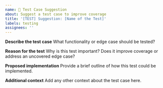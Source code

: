 ```yaml
---
name: 🧪 Test Case Suggestion
about: Suggest a test case to improve coverage
title: '[TEST] Suggestion: [Name of the Test]'
labels: testing
assignees: ''
---
```


**Describe the test case** What functionality or edge case should be tested?

**Reason for the test** Why is this test important? Does it improve coverage or
address an uncovered edge case?

**Proposed implementation** Provide a brief outline of how this test could be
implemented.

**Additional context** Add any other context about the test case here.
